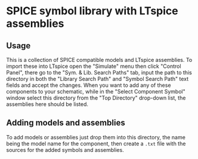 # SPICE symbol library with LTspice assemblies

## Usage

This is a collection of SPICE compatible models and LTspice assemblies.
To import these into LTspice open the "Simulate" menu then click "Control Panel",
there go to the "Sym. & Lib. Search Paths" tab, input the path to this directory
in both the "Library Search Path" and "Symbol Search Path" text fields and accept the
changes. When you want to add any of these components to your schematic, while in the
"Select Component Symbol" window select this directory from the "Top Directory" drop-down
list, the assemblies here should be listed.

## Adding models and assemblies

To add models or assemblies just drop them into this directory, the name being
the model name for the component, then create a ``.txt`` file with the sources for
the added symbols and assemblies.
